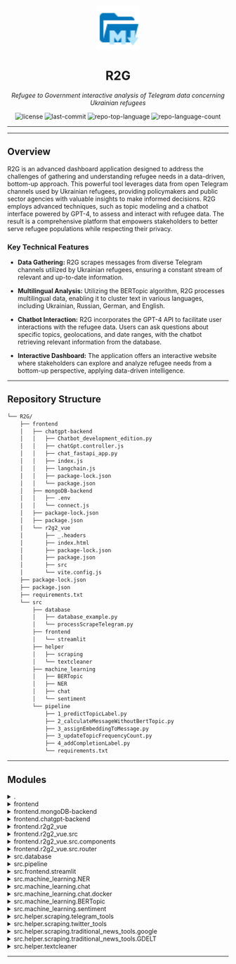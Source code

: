 <p align="center">
  <img src="https://raw.githubusercontent.com/PKief/vscode-material-icon-theme/ec559a9f6bfd399b82bb44393651661b08aaf7ba/icons/folder-markdown-open.svg" width="100" />
</p>
<p align="center">
    <h1 align="center">R2G</h1>
</p>
<p align="center">
    <em>Refugee to Government interactive analysis of Telegram data concerning Ukrainian refugees</em>
</p>
<p align="center">
	<img src="https://img.shields.io/github/license/GIQSubmission/R2G?style=default&color=0080ff" alt="license">
	<img src="https://img.shields.io/github/last-commit/GIQSubmission/R2G?style=default&color=0080ff" alt="last-commit">
	<img src="https://img.shields.io/github/languages/top/GIQSubmission/R2G?style=default&color=0080ff" alt="repo-top-language">
	<img src="https://img.shields.io/github/languages/count/GIQSubmission/R2G?style=default&color=0080ff" alt="repo-language-count">
<p>
<p align="center">
	<!-- default option, no dependency badges. -->
</p>
<hr>


---


## Overview

R2G is an advanced dashboard application designed to address the challenges of gathering and understanding refugee needs in a data-driven, bottom-up approach. This powerful tool leverages data from open Telegram channels used by Ukrainian refugees, providing policymakers and public sector agencies with valuable insights to make informed decisions. R2G employs advanced techniques, such as topic modeling and a chatbot interface powered by GPT-4, to assess and interact with refugee data. The result is a comprehensive platform that empowers stakeholders to better serve refugee populations while respecting their privacy.

### Key Technical Features

- **Data Gathering:** R2G scrapes messages from diverse Telegram channels utilized by Ukrainian refugees, ensuring a constant stream of relevant and up-to-date information.

- **Multilingual Analysis:** Utilizing the BERTopic algorithm, R2G processes multilingual data, enabling it to cluster text in various languages, including Ukrainian, Russian, German, and English.

- **Chatbot Interaction:** R2G incorporates the GPT-4 API to facilitate user interactions with the refugee data. Users can ask questions about specific topics, geolocations, and date ranges, with the chatbot retrieving relevant information from the database.

- **Interactive Dashboard:** The application offers an interactive website where stakeholders can explore and analyze refugee needs from a bottom-up perspective, applying data-driven intelligence.

---


##  Repository Structure

```sh
└── R2G/
    ├── frontend
    │   ├── chatgpt-backend
    │   │   ├── Chatbot_development_edition.py
    │   │   ├── chatGpt.controller.js
    │   │   ├── chat_fastapi_app.py
    │   │   ├── index.js
    │   │   ├── langchain.js
    │   │   ├── package-lock.json
    │   │   └── package.json
    │   ├── mongoDB-backend
    │   │   ├── .env
    │   │   └── connect.js
    │   ├── package-lock.json
    │   ├── package.json
    │   └── r2g2_vue
    │       ├── _.headers
    │       ├── index.html
    │       ├── package-lock.json
    │       ├── package.json
    │       ├── src
    │       └── vite.config.js
    ├── package-lock.json
    ├── package.json
    ├── requirements.txt
    └── src
        ├── database
        │   ├── database_example.py
        │   └── processScrapeTelegram.py
        ├── frontend
        │   └── streamlit
        ├── helper
        │   ├── scraping
        │   └── textcleaner
        ├── machine_learning
        │   ├── BERTopic
        │   ├── NER
        │   ├── chat
        │   └── sentiment
        └── pipeline
            ├── 1_predictTopicLabel.py
            ├── 2_calculateMessageWithoutBertTopic.py
            ├── 3_assignEmbeddingToMessage.py
            ├── 3_updateTopicFrequencyCount.py
            ├── 4_addCompletionLabel.py
            └── requirements.txt
```

---

##  Modules

<details closed><summary>.</summary>

| File                                                                                    | Summary                                                                                                                                                                                                                                                                                                                                                      |
| ---                                                                                     | ---                                                                                                                                                                                                                                                                                                                                                          |
| [requirements.txt](https://github.com/GIQSubmission/R2G/blob/master/requirements.txt)   | This code snippet, located in the frontend directory, is responsible for managing the backend logic of the chatGpt application. It includes files like Tumen_Chatbot_development_edition.py, chatGpt.controller.js, chat_fastapi_app.py, and langchain.js. These files handle the processing and communication between the frontend and the chatbot backend. |
| [.gitignore](https://github.com/GIQSubmission/R2G/blob/master/.gitignore)               | The code snippet is part of the R2G repository and is located in the frontend directory. It ignores the node_modules and frontend/node_modules folders when tracking changes in Git.                                                                                                                                                                         |
| [package-lock.json](https://github.com/GIQSubmission/R2G/blob/master/package-lock.json) | The `package-lock.json` file in the `R2G` repository stores the dependencies and their specific versions for the project. It ensures consistent builds across different development environments by locking down the exact versions of the dependencies required.                                                                                            |
| [package.json](https://github.com/GIQSubmission/R2G/blob/master/package.json)           | This code snippet, located in the package.json file, includes dependencies for the parent repository's architecture. It ensures compatibility and functionality by including packages for handling CORS and environment variables.                                                                                                                           |

</details>

<details closed><summary>frontend</summary>

| File                                                                                             | Summary                                                                                                                                                                                                                                          |
| ---                                                                                              | ---                                                                                                                                                                                                                                              |
| [package-lock.json](https://github.com/GIQSubmission/R2G/blob/master/frontend/package-lock.json) | The code snippet in the chatgpt-backend folder of the R2G repository is responsible for implementing the backend logic for a chatbot. It includes files for the chatbot's controller and server setup.                                           |
| [package.json](https://github.com/GIQSubmission/R2G/blob/master/frontend/package.json)           | The code snippet in frontend/package.json is responsible for managing the dependencies required by the frontend of the R2G repository. It ensures that the necessary packages, such as axios, express, and openai, are installed and up to date. |

</details>

<details closed><summary>frontend.mongoDB-backend</summary>

| File                                                                                               | Summary                                                                                                                                                                                                                                                                                                                      |
| ---                                                                                                | ---                                                                                                                                                                                                                                                                                                                          |
| [connect.js](https://github.com/GIQSubmission/R2G/blob/master/frontend/mongoDB-backend/connect.js) | The code snippet in `connect.js` establishes a connection to a MongoDB database and creates an Express server. It handles requests to retrieve data from specific collections in the database. It also implements CORS to allow access from specific origins. The server runs on a specified port and returns health status. |
| [.env](https://github.com/GIQSubmission/R2G/blob/master/frontend/mongoDB-backend/.env)             | This code snippet in the `frontend/mongoDB-backend` directory of the repository's architecture manages the MongoDB connection using the provided URL.                                                                                                                                                                        |

</details>

<details closed><summary>frontend.chatgpt-backend</summary>

| File                                                                                                                                                   | Summary                                                                                                                                                                                                                                                                                                                                                                                                                                                                                                                                                                                                                         |
| ---                                                                                                                                                    | ---                                                                                                                                                                                                                                                                                                                                                                                                                                                                                                                                                                                                                             |
| [chatGpt.controller.js](https://github.com/GIQSubmission/R2G/blob/master/frontend/chatgpt-backend/chatGpt.controller.js)                               | The code snippet `chatGpt.controller.js` is a controller module that interacts with OpenAI's GPT-3.5 Turbo model for chat-based conversational AI. It creates an OpenAI instance, configures it with the provided API key, and sends a user's message to the model for generating a reply. The reply is then returned as a response.                                                                                                                                                                                                                                                                                            |
| [Tumen_Chatbot_development_edition.py](https://github.com/GIQSubmission/R2G/blob/master/frontend/chatgpt-backend/Tumen_Chatbot_development_edition.py) | This code snippet, located at `frontend/chatgpt-backend/Tumen_Chatbot_development_edition.py`, is responsible for creating a FastAPI web server that interacts with a chatbot. It processes user queries, retrieves relevant information from a MongoDB database, and generates responses using the OpenAI GPT-3.5 Turbo language model. The code handles filtering and parsing parameters, connects to the database, performs text embeddings and vector searches, and constructs a conversational retrieval chain. The server accepts POST requests to `/query` and returns the chatbot's answer along with the chat history. |
| [index.js](https://github.com/GIQSubmission/R2G/blob/master/frontend/chatgpt-backend/index.js)                                                         | The `index.js` file in the `frontend/chatgpt-backend` directory acts as the server entry point for the chatbot functionality. It sets up an Express server, handles CORS and JSON parsing, and exposes a `/chatbot` endpoint for interacting with the chat GPT model.                                                                                                                                                                                                                                                                                                                                                           |
| [package-lock.json](https://github.com/GIQSubmission/R2G/blob/master/frontend/chatgpt-backend/package-lock.json)                                       | The code snippet in the chatgpt-backend folder of the R2G repository serves as the backend implementation for a chatbot built with ChatGPT. It includes files and logic for handling user input, generating responses, and handling language translation. It integrates with a MongoDB backend and utilizes FastAPI and JavaScript technologies.                                                                                                                                                                                                                                                                                |
| [package.json](https://github.com/GIQSubmission/R2G/blob/master/frontend/chatgpt-backend/package.json)                                                 | The code snippet in the file `frontend/chatgpt-backend/package.json` is responsible for managing the dependencies required for the backend of the ChatGPT application. It specifies the necessary packages like `body-parser`, `cors`, `dotenv`, `express`, `langchain`, and `openai` along with their respective versions.                                                                                                                                                                                                                                                                                                     |
| [langchain.js](https://github.com/GIQSubmission/R2G/blob/master/frontend/chatgpt-backend/langchain.js)                                                 | The `langchain.js` code snippet in the `frontend/chatgpt-backend` directory is a server-side implementation of a chatbot API. It utilizes various NLP libraries like OpenAI, MongoDB, and Langchain to retrieve relevant documents and provide accurate answers to user questions. The API listens for POST requests and returns the chatbot's response.                                                                                                                                                                                                                                                                        |
| [chat_fastapi_app.py](https://github.com/GIQSubmission/R2G/blob/master/frontend/chatgpt-backend/chat_fastapi_app.py)                                   | This code snippet is a FastAPI backend application that handles user queries and returns relevant answers. It connects to MongoDB Atlas for data retrieval and utilizes various components from the langchain package, such as embeddings, conversation memory, and retrieval chains, to process the queries. The code also parses parameters, constructs search conditions, and integrates with the OpenAI API for generating answers.                                                                                                                                                                                         |

</details>

<details closed><summary>frontend.r2g2_vue</summary>

| File                                                                                                      | Summary                                                                                                                                                                                                                                                                   |
| ---                                                                                                       | ---                                                                                                                                                                                                                                                                       |
| [index.html](https://github.com/GIQSubmission/R2G/blob/master/frontend/r2g2_vue/index.html)               | The code snippet in the `frontend/r2g2_vue/index.html` file is responsible for rendering the main Vue.js application in the browser. It includes the necessary HTML structure, sets the document title, and imports the main JavaScript module for the Vue.js app.        |
| [vite.config.js](https://github.com/GIQSubmission/R2G/blob/master/frontend/r2g2_vue/vite.config.js)       | The `vite.config.js` file in the `frontend/r2g2_vue` directory is responsible for configuring the Vite build tool for the Vue.js frontend. It sets up the Vue plugin and resolves the alias for the `src` directory using the `fileURLToPath` and `URL` functions.        |
| [.gitignore](https://github.com/GIQSubmission/R2G/blob/master/frontend/r2g2_vue/.gitignore)               | The code snippet in `frontend/r2g2_vue/.gitignore` specifies the files and directories that should be ignored by Git. It excludes log files, editor directories, and generated build artifacts, among others, from being tracked by version control.                      |
| [package-lock.json](https://github.com/GIQSubmission/R2G/blob/master/frontend/r2g2_vue/package-lock.json) | The code snippet in the `chatgpt-backend` folder of the `frontend` section in the `R2G` repository is a critical component that enables chat functionality powered by the ChatGPT model. It includes a Python script, a JavaScript controller, and other necessary files. |
| [package.json](https://github.com/GIQSubmission/R2G/blob/master/frontend/r2g2_vue/package.json)           | This code snippet contains the package.json file for the r2g2_vue frontend project. It specifies the project's dependencies, development dependencies, and scripts for building and running the project.                                                                  |
| [_.headers](https://github.com/GIQSubmission/R2G/blob/master/frontend/r2g2_vue/_.headers)                 | The code snippet in frontend/r2g2_vue/_.headers sets content security policies to restrict sources for images, scripts, and styles. It enhances the security of the parent repository's frontend by preventing potential security vulnerabilities and attacks.            |

</details>

<details closed><summary>frontend.r2g2_vue.src</summary>

| File                                                                                                              | Summary                                                                                                                                                                                                                                                                                                                                                |
| ---                                                                                                               | ---                                                                                                                                                                                                                                                                                                                                                    |
| [App.vue](https://github.com/GIQSubmission/R2G/blob/master/frontend/r2g2_vue/src/App.vue)                         | This code snippet represents the main Vue.js component of the R2G repository's frontend structure. It provides the basic template and structure for rendering the application's views.                                                                                                                                                                 |
| [plugins.js](https://github.com/GIQSubmission/R2G/blob/master/frontend/r2g2_vue/src/plugins.js)                   | The code snippet in `frontend/r2g2_vue/src/plugins.js` is a plugin file that defines several functions used in the R2G repository. These functions handle CSV data, change the language, get cluster and state categories, count clusters, apply filters, and convert timestamps. The file enhances the functionality of the R2G frontend application. |
| [myplugins.js](https://github.com/GIQSubmission/R2G/blob/master/frontend/r2g2_vue/src/myplugins.js)               | The myplugins.js code snippet in the r2g2_vue component of the repository provides functions for manipulating and analyzing data related to telecommunication clusters. It enables changing locale, getting cluster and state categories, retrieving and filtering dates, counting clusters, converting timestamps, and calculating moving averages.   |
| [main.js](https://github.com/GIQSubmission/R2G/blob/master/frontend/r2g2_vue/src/main.js)                         | This code snippet initializes a Vue.js application by creating an app, setting up internationalization, configuring Axios for HTTP requests, integrating Element Plus UI library, and mounting the app to a specific DOM element. It also includes plugins and registers a Loading component.                                                          |
| [plugins4telegram.js](https://github.com/GIQSubmission/R2G/blob/master/frontend/r2g2_vue/src/plugins4telegram.js) | The code snippet is part of the R2G repository's frontend architecture. It defines various functions related to data manipulation for a Telegram chat application, including language changes, retrieving cluster and state categories, filtering data based on country and state, and performing moving average calculations.                         |

</details>

<details closed><summary>frontend.r2g2_vue.src.components</summary>

| File                                                                                                                   | Summary                                                                                                                                                                                                                                                                                                                                                                                                 |
| ---                                                                                                                    | ---                                                                                                                                                                                                                                                                                                                                                                                                     |
| [DatePicker.vue](https://github.com/GIQSubmission/R2G/blob/master/frontend/r2g2_vue/src/components/DatePicker.vue)     | This code snippet is a Vue.js component called DatePicker.vue located in the frontend/r2g2_vue/src/components directory of the repository. It provides a date picker with start and end date selection, formatted display, and disabled date functionality. It emits the selected date range to the parent component.                                                                                   |
| [Telegram.vue](https://github.com/GIQSubmission/R2G/blob/master/frontend/r2g2_vue/src/components/Telegram.vue)         | The code snippet is part of the R2G repository and is located in the frontend/chatgpt-backend directory. It includes files related to a chatbot using ChatGPT, FastAPI, and MongoDB. The main role of this code is to handle chatbot functionalities, such as processing requests and providing responses.                                                                                              |
| [Home.vue](https://github.com/GIQSubmission/R2G/blob/master/frontend/r2g2_vue/src/components/Home.vue)                 | The code snippet represents the Home.vue component in the frontend of the R2G repository. It handles user input for selecting topics, countries, states, and date range, and displays a line chart and a chatbot based on the selected options.                                                                                                                                                         |
| [MapComponent.vue](https://github.com/GIQSubmission/R2G/blob/master/frontend/r2g2_vue/src/components/MapComponent.vue) | The MapComponent.vue code snippet is responsible for rendering a map component using `vue-leaflet` library. It displays a map with features based on geojson data and allows zooming, centering, and highlighting of states. The component also shows tooltips when hovering over states and emits selected state events.                                                                               |
| [Other.vue](https://github.com/GIQSubmission/R2G/blob/master/frontend/r2g2_vue/src/components/Other.vue)               | The code snippet in `Other.vue` is a Vue.js component that represents a user interface for selecting various options related to the Ukrainian Refugee Crisis. It includes features like selecting a country, state, and date range of interest, displaying a map, line chart, and a chatbot. The component communicates with other components to update the selected options and display relevant data. |
| [ChatBot.vue](https://github.com/GIQSubmission/R2G/blob/master/frontend/r2g2_vue/src/components/ChatBot.vue)           | The `ChatBot.vue` component in the `frontend/r2g2_vue/src/components` directory of the parent repository is responsible for displaying a chat bot interface and handling user interactions. Users can ask questions using predefined templates or type their own questions, and the component sends those questions to a chatbot server and displays the responses in the chat interface.               |
| [Navigation.vue](https://github.com/GIQSubmission/R2G/blob/master/frontend/r2g2_vue/src/components/Navigation.vue)     | This code snippet is a Vue component called Navigation.vue located in the frontend/r2g2_vue/src/components/ directory. It represents a navigation menu with various options such as Home, Telegram, and language selection. It also includes a switch for toggling between dark and light mode.                                                                                                         |
| [LineChart.vue](https://github.com/GIQSubmission/R2G/blob/master/frontend/r2g2_vue/src/components/LineChart.vue)       | The code snippet is a Vue component called LineChart.vue that renders a line chart using the Vue Chart.js library. It receives chart data and options as props and includes features such as responsive layout, time-based x-axis, and filtering based on selected state.                                                                                                                               |

</details>

<details closed><summary>frontend.r2g2_vue.src.router</summary>

| File                                                                                                   | Summary                                                                                                                                                                                                                                                                                      |
| ---                                                                                                    | ---                                                                                                                                                                                                                                                                                          |
| [request.js](https://github.com/GIQSubmission/R2G/blob/master/frontend/r2g2_vue/src/router/request.js) | This code snippet defines an axios instance for sending HTTP requests in the frontend of the R2G repository. It includes error handling for different status codes and interceptors for request and response handling. The axios instance is exported for usage in other modules/components. |
| [router.js](https://github.com/GIQSubmission/R2G/blob/master/frontend/r2g2_vue/src/router/router.js)   | This code snippet is the router module for the Vue frontend of the R2G repository. It creates routes for the Home and Telegram components, allowing navigation between them.                                                                                                                 |
| [path.js](https://github.com/GIQSubmission/R2G/blob/master/frontend/r2g2_vue/src/router/path.js)       | The code snippet in `frontend/r2g2_vue/src/router/path.js` provides the base URL paths for various endpoints used in the frontend of the repository. It includes paths for accessing data files and interacting with a MongoDB server.                                                       |
| [api.js](https://github.com/GIQSubmission/R2G/blob/master/frontend/r2g2_vue/src/router/api.js)         | This code snippet defines an API module for making HTTP requests to the backend. It provides methods for fetching data from a MongoDB cluster and handling errors.                                                                                                                           |

</details>

<details closed><summary>src.database</summary>

| File                                                                                                               | Summary                                                                                                                                                                                                                                                                                                                                                            |
| ---                                                                                                                | ---                                                                                                                                                                                                                                                                                                                                                                |
| [database_example.py](https://github.com/GIQSubmission/R2G/blob/master/src/database/database_example.py)           | The code snippet at `src/database/database_example.py` connects to a MongoDB database, performs queries, updates and removes fields in the collection. It uses the `pymongo` library and returns data in a pandas DataFrame.                                                                                                                                       |
| [processScrapeTelegram.py](https://github.com/GIQSubmission/R2G/blob/master/src/database/processScrapeTelegram.py) | The code snippet located at `src/database/processScrapeTelegram.py` is responsible for performing various operations on a MongoDB collection. It includes functions to calculate message statistics, add and clear message embeddings, update field names, and manipulate collection data. The code interacts with the MongoDB database using the PyMongo library. |

</details>

<details closed><summary>src.pipeline</summary>

| File                                                                                                                                         | Summary                                                                                                                                                                                                                                                                                                                                                                                                                                                                                   |
| ---                                                                                                                                          | ---                                                                                                                                                                                                                                                                                                                                                                                                                                                                                       |
| [3_updateTopicFrequencyCount.py](https://github.com/GIQSubmission/R2G/blob/master/src/pipeline/3_updateTopicFrequencyCount.py)               | The code snippet located at src/pipeline/3_updateTopicFrequencyCount.py is responsible for aggregating message data from a MongoDB collection. It counts occurrences of predicted_class for each combination of messageDate, state, and country, and updates the count in an output database. The script connects to the MongoDB cluster, defines the aggregation pipeline, and executes the aggregation queries.                                                                         |
| [requirements.txt](https://github.com/GIQSubmission/R2G/blob/master/src/pipeline/requirements.txt)                                           | The code snippet in the `requirements.txt` file located at `src/pipeline/` defines the required Python packages for the pipeline component of the parent repository. These packages include asyncio, pandas, pymongo, and others.                                                                                                                                                                                                                                                         |
| [4_addCompletionLabel.py](https://github.com/GIQSubmission/R2G/blob/master/src/pipeline/4_addCompletionLabel.py)                             | The `4_addCompletionLabel.py` code snippet in the `src/pipeline` directory of the repository adds completion labels to new data in the specified MongoDB collection. It updates the topic update date of the data and assigns completion labels using a pretrained BERT model. The code connects to the MongoDB cluster, selects the new data, and updates the collection accordingly.                                                                                                    |
| [2_calculateMessageWithoutBertTopic.py](https://github.com/GIQSubmission/R2G/blob/master/src/pipeline/2_calculateMessageWithoutBertTopic.py) | The code in `2_calculateMessageWithoutBertTopic.py` calculates the number of new messages in a MongoDB collection that require topic labels from BERT. It retrieves the data and displays the count. The code is part of the R2G project's pipeline for processing scraped Telegram data.                                                                                                                                                                                                 |
| [3_assignEmbeddingToMessage.py](https://github.com/GIQSubmission/R2G/blob/master/src/pipeline/3_assignEmbeddingToMessage.py)                 | This code snippet, located at `src/pipeline/3_assignEmbeddingToMessage.py`, is responsible for assigning embeddings to messages in a MongoDB collection. It uses OpenAI's text-embedding-ada-002 model to generate embeddings. The code filters messages based on certain criteria and updates their embeddings in the collection.                                                                                                                                                        |
| [1_predictTopicLabel.py](https://github.com/GIQSubmission/R2G/blob/master/src/pipeline/1_predictTopicLabel.py)                               | The code snippet is part of the R2G repository and is located in the frontend/chatgpt-backend directory. It includes files like Tumen_Chatbot_development_edition.py and chatGpt.controller.js. The code serves as the backend for the ChatGpt module and implements functionalities related to language processing and chatbot interaction. It contributes to the architecture of the parent repository by providing the necessary backend support for the frontend chatbot application. |

</details>

<details closed><summary>src.frontend.streamlit</summary>

| File                                                                                                       | Summary                                                                                                                                                                          |
| ---                                                                                                        | ---                                                                                                                                                                              |
| [app_EU_multi.py](https://github.com/GIQSubmission/R2G/blob/master/src/frontend/streamlit/app_EU_multi.py) | This code snippet includes the backend implementation of a chatbot in the R2G repository. It is responsible for handling chat requests and communication with the chatGpt model. |

</details>

<details closed><summary>src.machine_learning.NER</summary>

| File                                                                                                                                                                       | Summary                                                                                                                                                                                                                                                                                                                                                                                                                                                                               |
| ---                                                                                                                                                                        | ---                                                                                                                                                                                                                                                                                                                                                                                                                                                                                   |
| [davlan-bert-base-multilingual-cased-ner-hrl.py](https://github.com/GIQSubmission/R2G/blob/master/src/machine_learning/NER/davlan-bert-base-multilingual-cased-ner-hrl.py) | This code snippet is a part of the NER (Named Entity Recognition) module in the machine learning component of the R2G repository. It runs a Davlan Bert base multilingual cased NER HRL model on different data sources like Telegram, Twitter, and Google News. It preprocesses the text by removing smileys, punctuation, hashtags, and mentions before performing NER classification. The output is saved in a CSV file. The code also sets the device for GPU usage if available. |

</details>

<details closed><summary>src.machine_learning.chat</summary>

| File                                                                                                                                        | Summary                                                                                                                                                                                                                                                                                                                                                                                                                                                                                                                                                                                            |
| ---                                                                                                                                         | ---                                                                                                                                                                                                                                                                                                                                                                                                                                                                                                                                                                                                |
| [Chatbot_test_edition.py](https://github.com/GIQSubmission/R2G/blob/master/src/machine_learning/chat/Chatbot_test_edition.py)               | The code snippet is responsible for querying a MongoDB database using specified parameters such as start and end dates, country, state, predicted class, and a query string. It fetches the relevant data from the database and uses it to generate an answer using a conversational retrieval chain model. The generated answer includes metadata like state, country, message date, predicted class, and the actual response to the query.                                                                                                                                                       |
| [Chatbot_development_edition.py](https://github.com/GIQSubmission/R2G/blob/master/src/machine_learning/chat/Chatbot_development_edition.py) | The `Chatbot_development_edition.py` code snippet is a FastAPI endpoint that utilizes a ConversationRetrievalChain to implement a chatbot. It connects to a MongoDB Atlas instance, uses OpenAI for language modeling, and retrieves relevant documents based on user queries. The chatbot provides answers and prints metadata from the retrieved documents.                                                                                                                                                                                                                                      |
| [Chatbot_tutorial_edition.py](https://github.com/GIQSubmission/R2G/blob/master/src/machine_learning/chat/Chatbot_tutorial_edition.py)       | This code snippet implements a chatbot using the Streamlit framework. It connects to a MongoDB database, loads chat data from a CSV file, and uses OpenAI's GPT-3.5 Turbo model for conversational responses. Users can input queries, and the chatbot generates relevant answers based on the chat history.                                                                                                                                                                                                                                                                                       |
| [chat_fastapi_app.py](https://github.com/GIQSubmission/R2G/blob/master/src/machine_learning/chat/chat_fastapi_app.py)                       | This code snippet is a FastAPI application that provides an endpoint (/query) for processing user queries and returning relevant answers. It connects to a MongoDB Atlas database and uses various libraries for embeddings, vector search, and chat models. The code parses input parameters, constructs search conditions, sets up the retrieval chain, and processes the query. It also handles error cases and returns the generated answer and updated chat history. The code outlines several TODOs for bug fixing, code simplification, Dockerizing the app, and exploring hosting options. |

</details>

<details closed><summary>src.machine_learning.chat.docker</summary>

| File                                                                                                                                               | Summary                                                                                                                                                                                                                                                                                                                                                                                                                      |
| ---                                                                                                                                                | ---                                                                                                                                                                                                                                                                                                                                                                                                                          |
| [docker-compose.yaml](https://github.com/GIQSubmission/R2G/blob/master/src/machine_learning/chat/docker/docker-compose.yaml)                       | The code snippet in `src/machine_learning/chat/docker/docker-compose.yaml` is responsible for building and running a Docker container for the chat FastAPI application. It specifies the build context, Dockerfile, port mapping, and environment variables. The container is connected to the `app_network` bridge network.                                                                                                 |
| [requirements.txt](https://github.com/GIQSubmission/R2G/blob/master/src/machine_learning/chat/docker/requirements.txt)                             | This code snippet, located at src/machine_learning/chat/docker/requirements.txt, lists the required packages and their versions for the Docker container used in the chat machine learning module. It ensures that the necessary dependencies are installed to enable chat functionality within the application.                                                                                                             |
| [chat_fastapi_conversational.py](https://github.com/GIQSubmission/R2G/blob/master/src/machine_learning/chat/docker/chat_fastapi_conversational.py) | This code snippet is a FastAPI application that serves as a chatbot endpoint. It handles queries and returns responses using a ConversationalRetrievalChain from the langchain library. The chatbot interacts with MongoDB Atlas for text search and retrieval and utilizes the OpenAI GPT-3.5-turbo-16k language model for generating responses. The code also includes CORS middleware for enabling cross-origin requests. |
| [chat_fastapi.py](https://github.com/GIQSubmission/R2G/blob/master/src/machine_learning/chat/docker/chat_fastapi.py)                               | This code snippet is a FastAPI application that serves as a chatbot endpoint for querying a MongoDB database. It handles incoming requests, parses the query parameters, connects to the database, performs a search using a retrieval question-answering model, and returns the result. The application also includes CORS middleware for handling cross-origin requests.                                                   |
| [chat_fastapi.dockerfile](https://github.com/GIQSubmission/R2G/blob/master/src/machine_learning/chat/docker/chat_fastapi.dockerfile)               | This code snippet is a Dockerfile that sets up a container for the chat FastAPI service. It installs the required packages and specifies the command to run the service.                                                                                                                                                                                                                                                     |
| [.env](https://github.com/GIQSubmission/R2G/blob/master/src/machine_learning/chat/docker/.env)                                                     | This code snippet, located at src/machine_learning/chat/docker/.env, contains environment variables for accessing external services such as Atlas and OpenAI. It provides the necessary authentication credentials for secure communication with these services within the chat module of the R2G repository architecture.                                                                                                   |

</details>

<details closed><summary>src.machine_learning.BERTopic</summary>

| File                                                                                                                                    | Summary                                                                                                                                                                                                                                                                                                                                                                                                                                                                                                     |
| ---                                                                                                                                     | ---                                                                                                                                                                                                                                                                                                                                                                                                                                                                                                         |
| [requirements.txt](https://github.com/GIQSubmission/R2G/blob/master/src/machine_learning/BERTopic/requirements.txt)                     | The code snippet in src/machine_learning/BERTopic/requirements.txt specifies the required dependencies for the BERTopic module. It includes packages such as argparse, bertopic, sklearn, pandas, regex, and tqdm. These dependencies are necessary for the BERTopic module to function properly within the parent repository's architecture.                                                                                                                                                               |
| [testing.ipynb](https://github.com/GIQSubmission/R2G/blob/master/src/machine_learning/BERTopic/testing.ipynb)                           | This code snippet is part of a repository called R2G and specifically resides in the frontend/chatgpt-backend directory. It includes files related to a chatbot implementation using ChatGPT technology. The code snippet includes a Python file called Tumen_Chatbot_development_edition.py and a JavaScript file called chatGpt.controller.js. Its main role is to handle the backend logic and control the ChatGPT chatbot.                                                                              |
| [runBERTopic.py](https://github.com/GIQSubmission/R2G/blob/master/src/machine_learning/BERTopic/runBERTopic.py)                         | Error generating text for src/machine_learning/BERTopic/runBERTopic.py: Client error '400 Bad Request' for url 'https://api.openai.com/v1/chat/completions'
For more information check: https://developer.mozilla.org/en-US/docs/Web/HTTP/Status/400                                                                                                                                                                                                                                                        |
| [preprocess_testing_data.py](https://github.com/GIQSubmission/R2G/blob/master/src/machine_learning/BERTopic/preprocess_testing_data.py) | Error generating text for src/machine_learning/BERTopic/preprocess_testing_data.py: Client error '400 Bad Request' for url 'https://api.openai.com/v1/chat/completions'
For more information check: https://developer.mozilla.org/en-US/docs/Web/HTTP/Status/400                                                                                                                                                                                                                                            |
| [upload_model.py](https://github.com/GIQSubmission/R2G/blob/master/src/machine_learning/BERTopic/upload_model.py)                       | This code snippet is responsible for uploading a BERTopic model to the HuggingFace Hub. It loads the model, pushes it to the Hub, and also outputs a dictionary containing topic information. The code is located in the `src/machine_learning/BERTopic/upload_model.py` file of the repository.                                                                                                                                                                                                            |
| [mapping.py](https://github.com/GIQSubmission/R2G/blob/master/src/machine_learning/BERTopic/mapping.py)                                 | This code snippet in `src/machine_learning/BERTopic/mapping.py` connects to a MongoDB database, retrieves documents from a collection, and assigns a fixed cluster based on certain keywords. The assigned cluster is then stored in the database.                                                                                                                                                                                                                                                          |
| [apply_BERTopic_mongoDB.py](https://github.com/GIQSubmission/R2G/blob/master/src/machine_learning/BERTopic/apply_BERTopic_mongoDB.py)   | The `apply_BERTopic_mongoDB.py` code snippet is responsible for fetching data from a MongoDB database, using BERTopic to predict topics for the messages, and updating the predicted topics back to the database in chunks. It utilizes multithreading for efficient processing.                                                                                                                                                                                                                            |
| [runsemi-supervised-bert.py](https://github.com/GIQSubmission/R2G/blob/master/src/machine_learning/BERTopic/runsemi-supervised-bert.py) | The code snippet `runsemi-supervised-bert.py` is part of the BERTopic module in the repository. It defines a class that fits a BERTopic model, visualizes the results, and saves the model and representative documents to disk. The code uses UMAP for dimension reduction, HDBSCAN for clustering, and CountVectorizer for preprocessing. It also downloads NLTK resources and defines a list of stopwords. The results are saved as HTML files and an Excel spreadsheet, and the model is saved to disk. |
| [validation.py](https://github.com/GIQSubmission/R2G/blob/master/src/machine_learning/BERTopic/validation.py)                           | The code snippet `chat_fastapi_app.py` in the `frontend/chatgpt-backend` directory serves as the backend implementation for the chat functionality of the R2G repository. It provides a FastAPI application that enables chatbot interactions with users.                                                                                                                                                                                                                                                   |

</details>

<details closed><summary>src.machine_learning.sentiment</summary>

| File                                                                                                                                                                                 | Summary                                                                                                                                                                                                                                                                                                                                                                         |
| ---                                                                                                                                                                                  | ---                                                                                                                                                                                                                                                                                                                                                                             |
| [sentiment.py](https://github.com/GIQSubmission/R2G/blob/master/src/machine_learning/sentiment/sentiment.py)                                                                         | This code snippet is a Sentiment Classifier module that utilizes pre-trained transformer models to predict sentiment and emotion. It loads and processes data from an input file, performs sentiment and emotion inference, and saves the results. The module can be used in a larger architecture for sentiment analysis tasks.                                                |
| [cardiffnlp-twitter-xlm-roberta-base-sentiment.py](https://github.com/GIQSubmission/R2G/blob/master/src/machine_learning/sentiment/cardiffnlp-twitter-xlm-roberta-base-sentiment.py) | This code snippet contains a class called `CardiffXLMRobertaModelBaseSentiment` that performs sentiment analysis using the CardiffNLP Twitter XLM-RoBERTa base model. It provides methods to classify sentiments for different data types such as Telegram, Twitter, and Google News. The sentiment analysis is done by utilizing the Transformers library's pipeline function. |
| [cardiffnlp-twitter-roberta-base-emotion.py](https://github.com/GIQSubmission/R2G/blob/master/src/machine_learning/sentiment/cardiffnlp-twitter-roberta-base-emotion.py)             | This code snippet is a class implementation for a sentiment classification model based on the CardiffNLP's Twitter RoBERTa base model. It provides methods to classify emotions in data from various sources (Telegram, Twitter, Google News). The code takes input data, runs it through the model, and outputs the results.                                                   |

</details>

<details closed><summary>src.helper.scraping.telegram_tools</summary>

| File                                                                                                                                                     | Summary                                                                                                                                                                                                                                                                                                                                         |
| ---                                                                                                                                                      | ---                                                                                                                                                                                                                                                                                                                                             |
| [requirements.txt](https://github.com/GIQSubmission/R2G/blob/master/src/helper/scraping/telegram_tools/requirements.txt)                                 | The `requirements.txt` file at `src/helper/scraping/telegram_tools` specifies the dependencies needed for scraping Telegram data, including packages for argument parsing, database interaction, and async programming.                                                                                                                         |
| [extractSateAndCity.py](https://github.com/GIQSubmission/R2G/blob/master/src/helper/scraping/telegram_tools/extractSateAndCity.py)                       | This code snippet is part of the repository's architecture for scraping and processing Telegram chats. It extracts the state and city information from the chats and stores it either in a local file or a MongoDB database. The code utilizes geosky library for mapping states and cities to their respective countries.                      |
| [scrapeTelegramChannelMessages.py](https://github.com/GIQSubmission/R2G/blob/master/src/helper/scraping/telegram_tools/scrapeTelegramChannelMessages.py) | This code snippet scrapes message texts and metadata from Telegram channels specified in an input file. It uses the Telethon library to interact with the Telegram API and saves the scraped data to a MongoDB database. Additionally, it extracts the state and city information from the chat names and performs text embedding using OpenAI. |
| [generateTelegramStringToken.py](https://github.com/GIQSubmission/R2G/blob/master/src/helper/scraping/telegram_tools/generateTelegramStringToken.py)     | The code snippet in the file `generateTelegramStringToken.py` generates a string token for accessing the Telegram API. It uses the `telethon` library and requires the user's phone number and login code.                                                                                                                                      |

</details>

<details closed><summary>src.helper.scraping.twitter_tools</summary>

| File                                                                                                                                | Summary                                                                                                                                                                                                                                                                                                                                                                                                                                                         |
| ---                                                                                                                                 | ---                                                                                                                                                                                                                                                                                                                                                                                                                                                             |
| [count_tweets_single.sh](https://github.com/GIQSubmission/R2G/blob/master/src/helper/scraping/twitter_tools/count_tweets_single.sh) | The code snippet count_tweets_single.sh is located in the src/helper/scraping/twitter_tools directory. It counts the number of tweets that match a specific query and filters them based on start time and keywords. It uses the search_tweets.py script and requires a credential file. The result is printed as the sum of tweet counts.                                                                                                                      |
| [scrape_tweets.ipynb](https://github.com/GIQSubmission/R2G/blob/master/src/helper/scraping/twitter_tools/scrape_tweets.ipynb)       | The code snippet in the chatgpt-backend directory of the R2G repository is responsible for implementing the backend logic of a chatbot using GPT language generation. It includes files such as Tumen_Chatbot_development_edition.py, chatGpt.controller.js, chat_fastapi_app.py, and index.js. The code handles the communication between the frontend and the GPT model, enabling chatbot functionality.                                                      |
| [search_tweets.sh](https://github.com/GIQSubmission/R2G/blob/master/src/helper/scraping/twitter_tools/search_tweets.sh)             | The code snippet search_tweets.sh is located in the src/helper/scraping/twitter_tools directory of the parent repository. It is a bash script that utilizes a Python script to scrape tweets from Twitter based on provided queries. The tweets are stored in JSON files and can be converted to CSV format. The script also keeps track of the total number of tweets scraped.                                                                                 |
| [count_tweets.sh](https://github.com/GIQSubmission/R2G/blob/master/src/helper/scraping/twitter_tools/count_tweets.sh)               | This code snippet, located at src/helper/scraping/twitter_tools/count_tweets.sh, counts the number of tweets based on specified queries. It uses Twitter API to search for tweets and outputs the total count.                                                                                                                                                                                                                                                  |
| [search_tweets.py](https://github.com/GIQSubmission/R2G/blob/master/src/helper/scraping/twitter_tools/search_tweets.py)             | This code snippet is located in the `helper/scraping/twitter_tools` directory of the parent repository. It is a Python script that provides functionality for searching tweets using the Twitter API. The script takes various command-line arguments such as search queries, date ranges, and output formats to customize the search. It loads credentials, reads configuration files, and executes the search, returning the results in the specified format. |
| [create_tweets_csv.py](https://github.com/GIQSubmission/R2G/blob/master/src/helper/scraping/twitter_tools/create_tweets_csv.py)     | This code snippet, located at src/helper/scraping/twitter_tools/create_tweets_csv.py, processes a query file in JSON format and extracts relevant data from multiple JSON files. It then writes the extracted data into a CSV file and prints the number of tweets and unique tweets.                                                                                                                                                                           |

</details>

<details closed><summary>src.helper.scraping.traditional_news_tools.google</summary>

| File                                                                                                                                                                            | Summary                                                                                                                                                                                                                                                                                                                                                                                                                                                                     |
| ---                                                                                                                                                                             | ---                                                                                                                                                                                                                                                                                                                                                                                                                                                                         |
| [googlescapper.py](https://github.com/GIQSubmission/R2G/blob/master/src/helper/scraping/traditional_news_tools/google/googlescapper.py)                                         | This code snippet is located in the `src/helper/scraping/traditional_news_tools/google/googlescapper.py` file and is responsible for scraping news articles from Google using specific search terms for different countries and languages. The scraped data is stored in a MongoDB database. The code uses multithreading for efficient processing and handles error cases. The script also checks the size of the database and exits if it exceeds a predefined threshold. |
| [scrapeGoogleNewsPageLinksSoup.py](https://github.com/GIQSubmission/R2G/blob/master/src/helper/scraping/traditional_news_tools/google/scrapeGoogleNewsPageLinksSoup.py)         | This code snippet scrapes Google News articles and saves them as files. It utilizes concurrent threading for efficiency and handles connection errors. The goal is to gather data from Google News for further analysis.                                                                                                                                                                                                                                                    |
| [scrapeGoogleNews.py](https://github.com/GIQSubmission/R2G/blob/master/src/helper/scraping/traditional_news_tools/google/scrapeGoogleNews.py)                                   | The code snippet `scrapeGoogleNews.py` is part of the `R2G` repository's architecture. It scrapes news articles from Google News using parallel execution and saves the results to a CSV file. It supports multiple countries and languages, and handles connection errors and timeouts.                                                                                                                                                                                    |
| [preprocessMediaData.py](https://github.com/GIQSubmission/R2G/blob/master/src/helper/scraping/traditional_news_tools/google/preprocessMediaData.py)                             | This code snippet, located at `src/helper/scraping/traditional_news_tools/google/preprocessMediaData.py`, filters and processes news article data. It reads articles from a directory, checks for specific keywords, and writes the filtered articles to a new directory.                                                                                                                                                                                                   |
| [scrapeGoogleNewsPageLinksSelenium.py](https://github.com/GIQSubmission/R2G/blob/master/src/helper/scraping/traditional_news_tools/google/scrapeGoogleNewsPageLinksSelenium.py) | This code snippet is responsible for scraping and saving news article text from Google search results page using Selenium. It utilizes multithreading to process multiple URLs concurrently and writes the text to individual text files.                                                                                                                                                                                                                                   |

</details>

<details closed><summary>src.helper.scraping.traditional_news_tools.GDELT</summary>

| File                                                                                                                                   | Summary                                                                                                                                                                                                                                                         |
| ---                                                                                                                                    | ---                                                                                                                                                                                                                                                             |
| [scrapingGDELT.py](https://github.com/GIQSubmission/R2G/blob/master/src/helper/scraping/traditional_news_tools/GDELT/scrapingGDELT.py) | This code snippet in the file scrapingGDELT.py connects to Google BigQuery, executes a query to retrieve events data from GDELT, and prints the results. It is part of the src/helper/scraping/traditional_news_tools/GDELT module in the repository structure. |

</details>

<details closed><summary>src.helper.textcleaner</summary>

| File                                                                                             | Summary                                                                                                                                                                                                                                                                                                                                                                                                                                                                                                                                   |
| ---                                                                                              | ---                                                                                                                                                                                                                                                                                                                                                                                                                                                                                                                                       |
| [cleaner.py](https://github.com/GIQSubmission/R2G/blob/master/src/helper/textcleaner/cleaner.py) | This code snippet is part of the parent repository and is located at src/helper/textcleaner/cleaner.py. It contains a Cleaner class that has various methods for cleaning text data. The methods handle tasks such as removing URLs, correcting spelling mistakes, removing emojis, dropping sequences without words, and cleaning news articles from a given folder. The main() function parses command-line arguments and initializes an instance of the Cleaner class to run the data cleaning tasks based on the specified data type. |

</details>

---